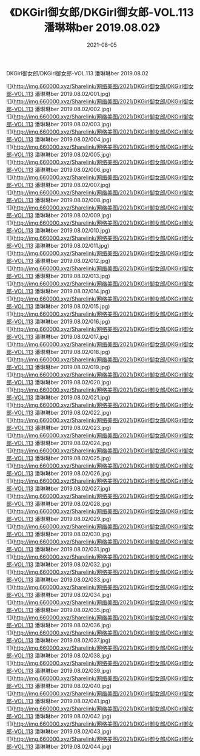 ﻿---
layout: post
title:  《DKGirl御女郎/DKGirl御女郎-VOL.113 潘琳琳ber 2019.08.02》
date:   2021-08-05
img: http://img.660000.xyz/Sharelink/网络美图/2021/DKGirl御女郎/DKGirl御女郎-VOL.113 潘琳琳ber 2019.08.02/000.jpg
categories: [美女, 清纯, 唯美]
---

DKGirl御女郎/DKGirl御女郎-VOL.113 潘琳琳ber 2019.08.02

 ![](http://img.660000.xyz/Sharelink/网络美图/2021/DKGirl御女郎/DKGirl御女郎-VOL.113 潘琳琳ber 2019.08.02/001.jpg) <br>![](http://img.660000.xyz/Sharelink/网络美图/2021/DKGirl御女郎/DKGirl御女郎-VOL.113 潘琳琳ber 2019.08.02/002.jpg) <br>![](http://img.660000.xyz/Sharelink/网络美图/2021/DKGirl御女郎/DKGirl御女郎-VOL.113 潘琳琳ber 2019.08.02/003.jpg) <br>![](http://img.660000.xyz/Sharelink/网络美图/2021/DKGirl御女郎/DKGirl御女郎-VOL.113 潘琳琳ber 2019.08.02/004.jpg) <br>![](http://img.660000.xyz/Sharelink/网络美图/2021/DKGirl御女郎/DKGirl御女郎-VOL.113 潘琳琳ber 2019.08.02/005.jpg) <br>![](http://img.660000.xyz/Sharelink/网络美图/2021/DKGirl御女郎/DKGirl御女郎-VOL.113 潘琳琳ber 2019.08.02/006.jpg) <br>![](http://img.660000.xyz/Sharelink/网络美图/2021/DKGirl御女郎/DKGirl御女郎-VOL.113 潘琳琳ber 2019.08.02/007.jpg) <br>![](http://img.660000.xyz/Sharelink/网络美图/2021/DKGirl御女郎/DKGirl御女郎-VOL.113 潘琳琳ber 2019.08.02/008.jpg) <br>![](http://img.660000.xyz/Sharelink/网络美图/2021/DKGirl御女郎/DKGirl御女郎-VOL.113 潘琳琳ber 2019.08.02/009.jpg) <br>![](http://img.660000.xyz/Sharelink/网络美图/2021/DKGirl御女郎/DKGirl御女郎-VOL.113 潘琳琳ber 2019.08.02/010.jpg) <br>![](http://img.660000.xyz/Sharelink/网络美图/2021/DKGirl御女郎/DKGirl御女郎-VOL.113 潘琳琳ber 2019.08.02/011.jpg) <br>![](http://img.660000.xyz/Sharelink/网络美图/2021/DKGirl御女郎/DKGirl御女郎-VOL.113 潘琳琳ber 2019.08.02/012.jpg) <br>![](http://img.660000.xyz/Sharelink/网络美图/2021/DKGirl御女郎/DKGirl御女郎-VOL.113 潘琳琳ber 2019.08.02/013.jpg) <br>![](http://img.660000.xyz/Sharelink/网络美图/2021/DKGirl御女郎/DKGirl御女郎-VOL.113 潘琳琳ber 2019.08.02/014.jpg) <br>![](http://img.660000.xyz/Sharelink/网络美图/2021/DKGirl御女郎/DKGirl御女郎-VOL.113 潘琳琳ber 2019.08.02/015.jpg) <br>![](http://img.660000.xyz/Sharelink/网络美图/2021/DKGirl御女郎/DKGirl御女郎-VOL.113 潘琳琳ber 2019.08.02/016.jpg) <br>![](http://img.660000.xyz/Sharelink/网络美图/2021/DKGirl御女郎/DKGirl御女郎-VOL.113 潘琳琳ber 2019.08.02/017.jpg) <br>![](http://img.660000.xyz/Sharelink/网络美图/2021/DKGirl御女郎/DKGirl御女郎-VOL.113 潘琳琳ber 2019.08.02/018.jpg) <br>![](http://img.660000.xyz/Sharelink/网络美图/2021/DKGirl御女郎/DKGirl御女郎-VOL.113 潘琳琳ber 2019.08.02/019.jpg) <br>![](http://img.660000.xyz/Sharelink/网络美图/2021/DKGirl御女郎/DKGirl御女郎-VOL.113 潘琳琳ber 2019.08.02/020.jpg) <br>![](http://img.660000.xyz/Sharelink/网络美图/2021/DKGirl御女郎/DKGirl御女郎-VOL.113 潘琳琳ber 2019.08.02/021.jpg) <br>![](http://img.660000.xyz/Sharelink/网络美图/2021/DKGirl御女郎/DKGirl御女郎-VOL.113 潘琳琳ber 2019.08.02/022.jpg) <br>![](http://img.660000.xyz/Sharelink/网络美图/2021/DKGirl御女郎/DKGirl御女郎-VOL.113 潘琳琳ber 2019.08.02/023.jpg) <br>![](http://img.660000.xyz/Sharelink/网络美图/2021/DKGirl御女郎/DKGirl御女郎-VOL.113 潘琳琳ber 2019.08.02/024.jpg) <br>![](http://img.660000.xyz/Sharelink/网络美图/2021/DKGirl御女郎/DKGirl御女郎-VOL.113 潘琳琳ber 2019.08.02/025.jpg) <br>![](http://img.660000.xyz/Sharelink/网络美图/2021/DKGirl御女郎/DKGirl御女郎-VOL.113 潘琳琳ber 2019.08.02/026.jpg) <br>![](http://img.660000.xyz/Sharelink/网络美图/2021/DKGirl御女郎/DKGirl御女郎-VOL.113 潘琳琳ber 2019.08.02/027.jpg) <br>![](http://img.660000.xyz/Sharelink/网络美图/2021/DKGirl御女郎/DKGirl御女郎-VOL.113 潘琳琳ber 2019.08.02/028.jpg) <br>![](http://img.660000.xyz/Sharelink/网络美图/2021/DKGirl御女郎/DKGirl御女郎-VOL.113 潘琳琳ber 2019.08.02/029.jpg) <br>![](http://img.660000.xyz/Sharelink/网络美图/2021/DKGirl御女郎/DKGirl御女郎-VOL.113 潘琳琳ber 2019.08.02/030.jpg) <br>![](http://img.660000.xyz/Sharelink/网络美图/2021/DKGirl御女郎/DKGirl御女郎-VOL.113 潘琳琳ber 2019.08.02/031.jpg) <br>![](http://img.660000.xyz/Sharelink/网络美图/2021/DKGirl御女郎/DKGirl御女郎-VOL.113 潘琳琳ber 2019.08.02/032.jpg) <br>![](http://img.660000.xyz/Sharelink/网络美图/2021/DKGirl御女郎/DKGirl御女郎-VOL.113 潘琳琳ber 2019.08.02/033.jpg) <br>![](http://img.660000.xyz/Sharelink/网络美图/2021/DKGirl御女郎/DKGirl御女郎-VOL.113 潘琳琳ber 2019.08.02/034.jpg) <br>![](http://img.660000.xyz/Sharelink/网络美图/2021/DKGirl御女郎/DKGirl御女郎-VOL.113 潘琳琳ber 2019.08.02/035.jpg) <br>![](http://img.660000.xyz/Sharelink/网络美图/2021/DKGirl御女郎/DKGirl御女郎-VOL.113 潘琳琳ber 2019.08.02/036.jpg) <br>![](http://img.660000.xyz/Sharelink/网络美图/2021/DKGirl御女郎/DKGirl御女郎-VOL.113 潘琳琳ber 2019.08.02/037.jpg) <br>![](http://img.660000.xyz/Sharelink/网络美图/2021/DKGirl御女郎/DKGirl御女郎-VOL.113 潘琳琳ber 2019.08.02/038.jpg) <br>![](http://img.660000.xyz/Sharelink/网络美图/2021/DKGirl御女郎/DKGirl御女郎-VOL.113 潘琳琳ber 2019.08.02/039.jpg) <br>![](http://img.660000.xyz/Sharelink/网络美图/2021/DKGirl御女郎/DKGirl御女郎-VOL.113 潘琳琳ber 2019.08.02/040.jpg) <br>![](http://img.660000.xyz/Sharelink/网络美图/2021/DKGirl御女郎/DKGirl御女郎-VOL.113 潘琳琳ber 2019.08.02/041.jpg) <br>![](http://img.660000.xyz/Sharelink/网络美图/2021/DKGirl御女郎/DKGirl御女郎-VOL.113 潘琳琳ber 2019.08.02/042.jpg) <br>![](http://img.660000.xyz/Sharelink/网络美图/2021/DKGirl御女郎/DKGirl御女郎-VOL.113 潘琳琳ber 2019.08.02/043.jpg) <br>![](http://img.660000.xyz/Sharelink/网络美图/2021/DKGirl御女郎/DKGirl御女郎-VOL.113 潘琳琳ber 2019.08.02/044.jpg) <br>